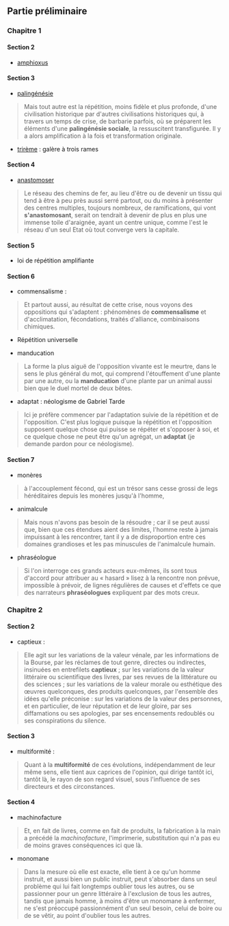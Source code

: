 
## Partie préliminaire

### Chapitre 1

#### Section 2

* [amphioxus](https://fr.wiktionary.org/wiki/amphioxus)

#### Section 3

* [palingénésie](https://fr.wiktionary.org/wiki/paling%C3%A9n%C3%A9sie)

> Mais tout autre est la répétition, moins fidèle et plus profonde, d'une civilisation historique par d'autres civilisations historiques qui, à travers un temps de crise, de barbarie parfois, où se préparent les éléments d'une **palingénésie sociale**, la ressuscitent transfigurée. Il y a alors amplification à la fois et transformation originale.

* [trirème](https://fr.wiktionary.org/wiki/trir%C3%A8me) : galère à trois rames

#### Section 4

* [anastomoser](https://fr.wiktionary.org/wiki/anastomoser)

> Le réseau des chemins de fer, au lieu d'être ou de devenir un tissu qui tend à être à peu près aussi serré partout, ou du moins à présenter des centres multiples, toujours nombreux, de ramifications, qui vont **s'anastomosant**, serait on tendrait à devenir de plus en plus une immense toile d'araignée, ayant un centre unique, comme l'est le réseau d'un seul Etat où tout converge vers la capitale.

#### Section 5

* loi de répétition amplifiante

#### Section 6

* commensalisme :

> Et partout aussi, au résultat de cette crise, nous voyons des oppositions qui s'adaptent : phénomènes de **commensalisme** et d'acclimatation, fécondations, traités d'alliance, combinaisons chimiques.

* Répétition universelle

* manducation

> La forme la plus aiguë de l'opposition vivante est le meurtre, dans le sens le plus général du mot, qui comprend l'étouffement d'une plante par une autre, ou la **manducation** d'une plante par un animal aussi bien que le duel mortel de deux bêtes.

* adaptat : néologisme de Gabriel Tarde

> Ici je préfère commencer par l'adaptation suivie de la répétition et de l'opposition. C'est plus logique puisque la répétition et l'opposition supposent quelque chose qui puisse se répéter et s'opposer à soi, et ce quelque chose ne peut être qu'un agrégat, un **adaptat** (je demande pardon pour ce néologisme).

#### Section 7

* monères

> à l'accouplement fécond, qui est un trésor sans cesse grossi de legs héréditaires depuis les monères jusqu'à l'homme,

* animalcule

> Mais nous n'avons pas besoin de la résoudre ; car il se peut aussi que, bien que ces étendues aient des limites, l'homme reste à jamais impuissant à les rencontrer, tant il y a de disproportion entre ces domaines grandioses et les pas minuscules de l'animalcule humain.

* phraséologue

> Si l'on interroge ces grands acteurs eux-mêmes, ils sont tous d'accord pour attribuer au « hasard » lisez à la rencontre non prévue, impossible à prévoir, de lignes régulières de causes et d'effets ce que des narrateurs **phraséologues** expliquent par des mots creux.

### Chapitre 2


#### Section 2

* captieux :

> Elle agit sur les variations de la valeur vénale, par les informations de la Bourse, par les réclames de tout genre, directes ou indirectes, insinuées en entrefilets **captieux** ; sur les variations de la valeur littéraire ou scientifique des livres, par ses revues de la littérature ou des sciences ; sur les variations de la valeur morale ou esthétique des œuvres quelconques, des produits quelconques, par l'ensemble des idées qu'elle préconise : sur les variations de la valeur des personnes, et en particulier, de leur réputation et de leur gloire, par ses diffamations ou ses apologies, par ses encensements redoublés ou ses conspirations du silence.

#### Section 3

* multiformité :

> Quant à la **multiformité** de ces évolutions, indépendamment de leur même sens, elle tient aux caprices de l'opinion, qui dirige tantôt ici, tantôt là, le rayon de son regard visuel, sous l'influence de ses directeurs et des circonstances.

#### Section 4

* machinofacture

> Et, en fait de livres, comme en fait de produits, la fabrication à la main a précédé la _machinofacture_, l'imprimerie, substitution qui n'a pas eu de moins graves conséquences ici que là.

* monomane

> Dans la mesure où elle est exacte, elle tient à ce qu'un homme instruit, et aussi bien un public instruit, peut s'absorber dans un seul problème qui lui fait longtemps oublier tous les autres, ou se passionner pour un genre littéraire à l'exclusion de tous les autres, tandis que jamais homme, à moins d'être un monomane à enfermer, ne s'est préoccupé passionnément d'un seul besoin, celui de boire ou de se vêtir, au point d'oublier tous les autres.
